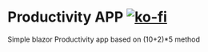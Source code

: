 # Productivity APP [![ko-fi](https://www.ko-fi.com/img/githubbutton_sm.svg)](https://ko-fi.com/X7X5144XE)

Simple blazor Productivity app  based on (10+2)*5 method



